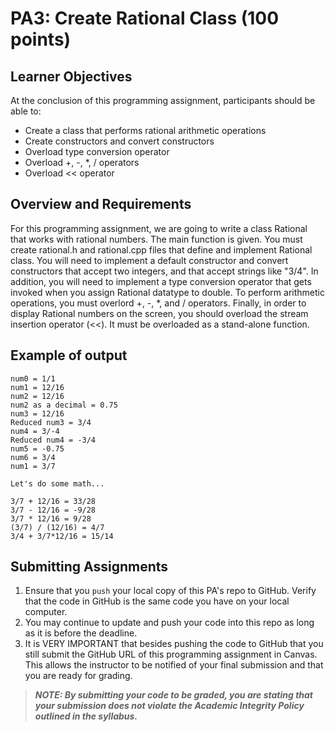 # PA3: Create Rational Class (100 points)

## Learner Objectives
At the conclusion of this programming assignment, participants should be able to:
* Create a class that performs rational arithmetic operations
* Create constructors and convert constructors
* Overload type conversion operator
* Overload +, -, *, / operators
* Overload << operator


## Overview and Requirements
For this programming assignment, we are going to write a class Rational that works with rational numbers. The main function is given. You must create rational.h and rational.cpp files that define and implement Rational class. You will need to implement a default constructor and convert constructors that accept two integers, and that accept strings like "3/4". In addition, you will need to implement a type conversion operator that gets invoked when you assign Rational datatype to double. To perform arithmetic operations, you must overlord +, -, *, and / operators. Finally, in order to display Rational numbers on the screen, you should overload the stream insertion operator (<<). It must be overloaded as a stand-alone function.

## Example of output

```
num0 = 1/1
num1 = 12/16
num2 = 12/16
num2 as a decimal = 0.75
num3 = 12/16
Reduced num3 = 3/4
num4 = 3/-4
Reduced num4 = -3/4
num5 = -0.75
num6 = 3/4
num1 = 3/7

Let's do some math...

3/7 + 12/16 = 33/28
3/7 - 12/16 = -9/28
3/7 * 12/16 = 9/28
(3/7) / (12/16) = 4/7
3/4 + 3/7*12/16 = 15/14
```

## Submitting Assignments
1. Ensure that you `push` your local copy of this PA's repo to GitHub. Verify that the code in GitHub is the same code you have on your local computer.
2. You may continue to update and push your code into this repo as long as it is before the deadline.
3. It is VERY IMPORTANT that besides pushing the code to GitHub that you still submit the GitHub URL of this programming assignment in Canvas. This allows the instructor to be notified of your final submission and that you are ready for grading.

> **_NOTE: By submitting your code to be graded, you are stating that your submission does not violate the Academic Integrity Policy outlined in the syllabus._**
